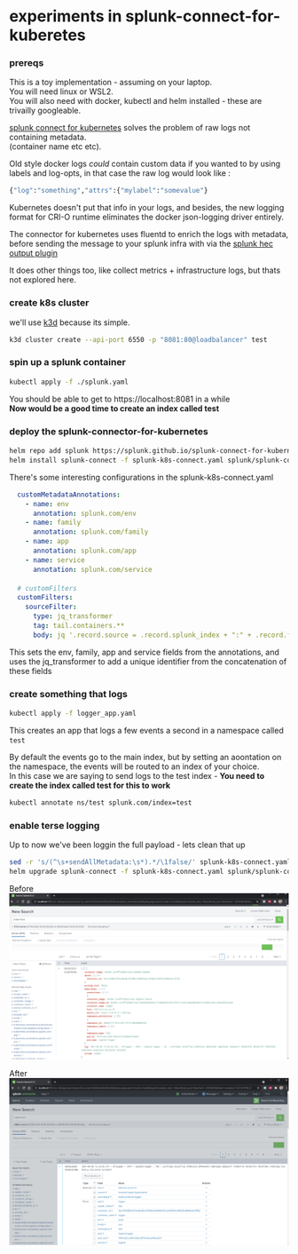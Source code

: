 # experiments in splunk-connect-for-kuberetes

### prereqs
This is a toy implementation - assuming on your laptop.  
You will need linux or WSL2.  
You will also need with docker, kubectl and helm installed - these are trivailly googleable.  

[splunk connect for kubernetes](https://github.com/splunk/splunk-connect-for-kubernetes) solves the problem of raw logs not containing metadata.  
(container name etc etc).  
  
Old style docker logs _could_ contain custom data if you wanted to by using labels and log-opts, in that case the raw log would look like :  
```bash
{"log":"something","attrs":{"mylabel":"somevalue"}
```
  
Kubernetes doesn't put that info in your logs, and besides, the new logging format for CRI-O runtime eliminates the docker json-logging driver entirely.  

The connector for kubernetes uses fluentd to enrich the logs with metadata, before sending the message to your splunk infra with via the [splunk hec output plugin](https://github.com/splunk/fluent-plugin-splunk-hec)  
  
It does other things too, like collect metrics + infrastructure logs, but thats not explored here.

### create k8s cluster

we'll use [k3d](https://k3d.io/) because its simple.  

```bash
k3d cluster create --api-port 6550 -p "8081:80@loadbalancer" test
```

### spin up a splunk container

```bash
kubectl apply -f ./splunk.yaml
```
  
You should be able to get to https://localhost:8081 in a while  
**Now would be a good time to create an index called test**

### deploy the splunk-connector-for-kubernetes 

```bash
helm repo add splunk https://splunk.github.io/splunk-connect-for-kubernetes/
helm install splunk-connect -f splunk-k8s-connect.yaml splunk/splunk-connect-for-kubernetes
```
  
There's some interesting configurations in the splunk-k8s-connect.yaml  

```yaml
  customMetadataAnnotations:
    - name: env
      annotation: splunk.com/env
    - name: family
      annotation: splunk.com/family
    - name: app
      annotation: splunk.com/app
    - name: service
      annotation: splunk.com/service

  # customFilters
  customFilters:
    sourceFilter:
      type: jq_transformer
      tag: tail.containers.**
      body: jq '.record.source = .record.splunk_index + ":" + .record.family + ":" + .record.app + ":" + .record.service + ":" + .record.env | .record'
```

This sets the env, family, app and service fields from the annotations, and uses the jq_transformer to add a unique identifier from the concatenation of these fields

### create something that logs

```bash
kubectl apply -f logger_app.yaml
```
  
This creates an app that logs a few events a second in a namespace called `test`
  
By default the events go to the main index, but by setting an aoontation on the namespace, the events will be routed to an index of your choice.  
In this case we are saying to send logs to the test index - **You need to create the index called test for this to work**
  
```bash
kubectl annotate ns/test splunk.com/index=test
```

### enable terse logging
  
Up to now we've been loggin the full payload - lets clean that up  
```bash
sed -r 's/(^\s+sendAllMetadata:\s*).*/\1false/' splunk-k8s-connect.yaml
helm upgrade splunk-connect -f splunk-k8s-connect.yaml splunk/splunk-connect-for-kubernetes
```

Before
![before_image](assets/verbose.png)

After
![after_image](assets/terse.png)
